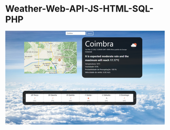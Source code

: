 # Weather-Web-API-JS-HTML-SQL-PHP

![Image of Yaktocat](https://github.com/sergiomsgoncalvs/Weather-Web-API-JS-HTML-SQL-PHP/blob/main/Index.PNG)
